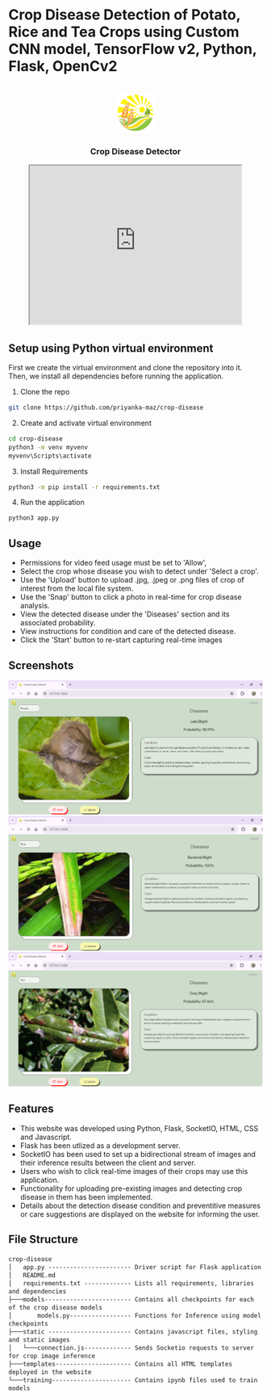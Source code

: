 # Crop Disease Detection of Potato, Rice and Tea Crops using Custom CNN model, TensorFlow v2, Python, Flask, OpenCv2

<br/>
<div align="center">
    <img src="static\icon.png" alt="Logo" width="80" height="80">
    <h3 align="center">Crop Disease Detector</h3>
    <iframe width="420" height="315" src="https://www.youtube.com/watch?v=OMcqQ4xGDqY"></iframe>
</div>

## Setup using Python virtual environment

First we create the virtual environment and clone the repository into it. 
Then, we install all dependencies before running the application.

1. Clone the repo

```sh
git clone https://github.com/priyanka-maz/crop-disease
```

2. Create and activate virtual environment

```sh
cd crop-disease
python3 -m venv myvenv
myvenv\Scripts\activate
```

3. Install Requirements

```sh
python3 -m pip install -r requirements.txt
```

4. Run the application
```sh
python3 app.py
```

## Usage

- Permissions for video feed usage must be set to 'Allow',
- Select the crop whose disease you wish to detect under 'Select a crop'.
- Use the 'Upload' button to upload .jpg, .jpeg or .png files of crop of interest from the local file system.
- Use the 'Snap' button to click a photo in real-time for crop disease analysis.
- View the detected disease under the 'Diseases' section and its associated probability.
- View instructions for condition and care of the detected disease.
- Click the 'Start' button to re-start capturing real-time images

## Screenshots
![Potato Disease Detection](screenshots/Potato_Late_Blight.png)
![Rice Disease Detection](screenshots/Rice_Bacterial_Blight.png)
![Tea Disease Detection](screenshots/Tea_Gray_Blight.png)

## Features

- This website was developed using Python, Flask, SocketIO, HTML, CSS and Javascript.
- Flask has been utlized as a development server.
- SocketIO has been used to set up a bidirectional stream of images and their inference results between the client and server.
- Users who wish to click real-time images of their crops may use this application.
- Functionality for uploading pre-existing images and detecting crop disease in them has been implemented.
- Details about the detection disease condition and preventitive measures or care suggestions are displayed on the website for informing the user.

## File Structure

```
crop-disease
│   app.py ----------------------- Driver script for Flask application
│   README.md
│   requirements.txt ------------- Lists all requirements, libraries and dependencies
├───models------------------------ Contains all checkpoints for each of the crop disease models
│       models.py----------------- Functions for Inference using model checkpoints
├───static ----------------------- Contains javascript files, styling and static images
│   └───connection.js------------- Sends Socketio requests to server for crop image inference
├───templates--------------------- Contains all HTML templates deployed in the website
└───training---------------------- Contains ipynb files used to train models
```